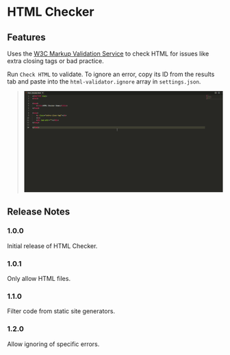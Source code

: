 # HTML Checker

## Features

Uses the [W3C Markup Validation Service](https://validator.w3.org/nu#textarea) to check HTML for issues like extra closing tags or bad practice.

Run `Check HTML` to validate.
To ignore an error, copy its ID from the results tab and paste into the `html-validator.ignore` array in `settings.json`.

> ![Example](https://raw.githubusercontent.com/Narlotl/html-validator/main/example.gif "Example")

## Release Notes

### 1.0.0

Initial release of HTML Checker.

### 1.0.1

Only allow HTML files.

### 1.1.0

Filter code from static site generators.

### 1.2.0

Allow ignoring of specific errors.